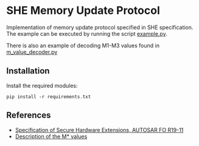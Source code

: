 # SHE Memory Update Protocol

Implementation of memory update protocol specified in SHE specification.  
The example can be executed by running the script [example.py](example.py).

There is also an example of decoding M1-M3 values found in [m_value_decoder.py](m_value_decoder.py)

## Installation
Install the required modules:
```
pip install -r requirements.txt
```

## References
* [Specification of Secure Hardware Extensions, AUTOSAR FO R19-11](https://www.autosar.org/fileadmin/user_upload/standards/foundation/19-11/AUTOSAR_TR_SecureHardwareExtensions.pdf)
* [Description of the M* values](./m_value_description.md)
